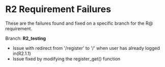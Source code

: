 # R2 Requirement Failures
These are the failures found and fixed on a specific branch for the R@ requirement.

Branch: **R2_testing**
- Issue with redirect from '/register' to '/' when user has already logged in(R2.1.1)
- Issue fixed by modifying the register_get() function